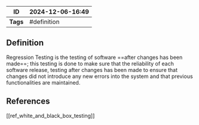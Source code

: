 | ID       | 2024-12-06-16:49 |
| -------- | ---------------- |
| **Tags** | #definition      |
## Definition
Regression Testing is the testing of software ==after changes has been made==; this testing is done to make sure that the reliability of each software release, testing after changes has been made to ensure that changes did not introduce any new errors into the system and that previous functionalities are maintained.

## References
[[ref_white_and_black_box_testing]]